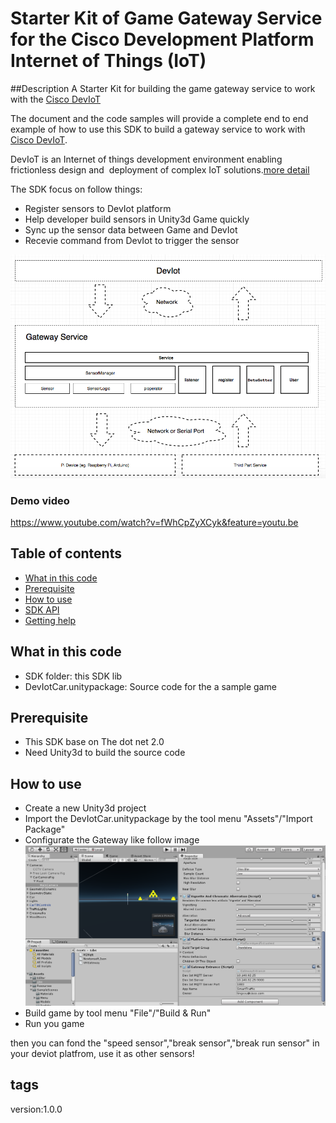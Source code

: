 ﻿# Starter Kit of Game Gateway Service for the Cisco Development Platform Internet of Things (IoT)
##Description
A Starter Kit for building the game gateway service to work with the [Cisco DevIoT](http://developer.cisco.com/site/devnetlabs/deviot/)

The document and the code samples will provide a complete end to end example of how to use this SDK to build a gateway service to work with [Cisco DevIoT](http://developer.cisco.com/site/devnetlabs/deviot/).

DevIoT is an Internet of things development environment enabling frictionless design and  deployment of complex IoT solutions.[more detail](http://developer.cisco.com/site/devnetlabs/deviot/)

The SDK focus on follow things:
* Register sensors to DevIot platform
* Help developer build sensors in Unity3d Game quickly
* Sync up the sensor data between Game and DevIot
* Recevie command from DevIot to trigger the sensor

![IoT Gateway Service Architecture](Images/structure.png "IoT Gateway Service Architecture")
### Demo video
https://www.youtube.com/watch?v=fWhCpZyXCyk&feature=youtu.be
## Table of contents

* [What in this code](#what-in-this-code)
* [Prerequisite](#prerequisite)
* [How to use](#how-to-use)
* [SDK API](#sdk-api)
* [Getting help](#getting-help)

## What in this code
* SDK folder: this SDK lib
* DevIotCar.unitypackage: Source code for the a sample game

## Prerequisite
* This SDK base on The dot net 2.0
* Need Unity3d to build the source code

## How to use
* Create a new Unity3d project
* Import the DevIotCar.unitypackage by the tool menu "Assets"/"Import Package"
* Configurate the Gateway like follow image
  ![Setting](Images/setting.PNG "Setting")
* Build game by tool menu "File"/"Build & Run"
* Run you game

then you can fond the "speed sensor","break sensor","break run sensor" in your deviot platfrom, use it as other sensors!
## tags
version:1.0.0
